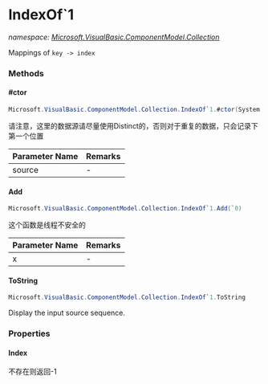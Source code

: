 ﻿# IndexOf`1
_namespace: [Microsoft.VisualBasic.ComponentModel.Collection](./index.md)_

Mappings of ``key -> index``



### Methods

#### #ctor
```csharp
Microsoft.VisualBasic.ComponentModel.Collection.IndexOf`1.#ctor(System.Collections.Generic.IEnumerable{`0})
```
请注意，这里的数据源请尽量使用Distinct的，否则对于重复的数据，只会记录下第一个位置

|Parameter Name|Remarks|
|--------------|-------|
|source|-|


#### Add
```csharp
Microsoft.VisualBasic.ComponentModel.Collection.IndexOf`1.Add(`0)
```
这个函数是线程不安全的

|Parameter Name|Remarks|
|--------------|-------|
|x|-|


#### ToString
```csharp
Microsoft.VisualBasic.ComponentModel.Collection.IndexOf`1.ToString
```
Display the input source sequence.


### Properties

#### Index
不存在则返回-1
